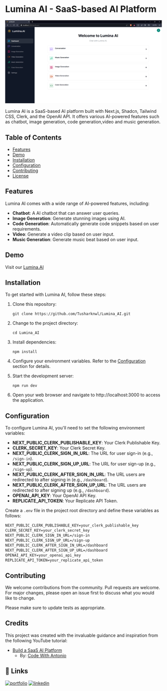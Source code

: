 # Lumina AI - SaaS-based AI Platform

![Lumina AI banner](/public/banner.png)


Lumina AI is a SaaS-based AI platform built with Next.js, Shadcn, Tailwind CSS, Clerk, and the OpenAI API. It offers various AI-powered features such as chatbot, image generation, code generation,video and music generation.

## Table of Contents
- [Features](#features)
- [Demo](#demo)
- [Installation](#installation)
- [Configuration](#configuration)
- [Contributing](#contributing)
- [License](#license)

## Features

Lumina AI comes with a wide range of AI-powered features, including:

- **Chatbot**: A AI chatbot that can answer user queries.
- **Image Generation**: Generate stunning images using AI.
- **Code Generation**: Automatically generate code snippets based on user requirements.
- **Video**: Generate a video clip based on user input.
- **Music Generation**: Generate music beat based on user input.

## Demo

Visit our [Lumina.AI](https://lumina-ai-one.vercel.app/)

## Installation

To get started with Lumina AI, follow these steps:

1. Clone this repository:
   ```shell
   git clone https://github.com/Tusharknwl/Lumina_AI.git

2. Change to the project directory:
    ```shell
    cd Lumina_AI

3. Install dependencies:
    ```shell
    npm install

4. Configure your environment variables. Refer to the [Configuration](#configuration) section for details.

5. Start the development server:
    ```shell
    npm run dev

6. Open your web browser and navigate to http://localhost:3000 to access the application.


## Configuration

To configure Lumina AI, you'll need to set the following environment variables:

- **NEXT_PUBLIC_CLERK_PUBLISHABLE_KEY**: Your Clerk Publishable Key.
- **CLERK_SECRET_KEY**: Your Clerk Secret Key.
- **NEXT_PUBLIC_CLERK_SIGN_IN_URL**: The URL for user sign-in (e.g., `/sign-in`).
- **NEXT_PUBLIC_CLERK_SIGN_UP_URL**: The URL for user sign-up (e.g., `/sign-up`).
- **NEXT_PUBLIC_CLERK_AFTER_SIGN_IN_URL**: The URL users are redirected to after signing in (e.g., `/dashboard`).
- **NEXT_PUBLIC_CLERK_AFTER_SIGN_UP_URL**: The URL users are redirected to after signing up (e.g., `/dashboard`).
- **OPENAI_API_KEY**: Your OpenAI API Key.
- **REPLICATE_API_TOKEN**: Your Replicate API Token.

Create a `.env` file in the project root directory and define these variables as follows:

    NEXT_PUBLIC_CLERK_PUBLISHABLE_KEY=your_clerk_publishable_key
    CLERK_SECRET_KEY=your_clerk_secret_key
    NEXT_PUBLIC_CLERK_SIGN_IN_URL=/sign-in
    NEXT_PUBLIC_CLERK_SIGN_UP_URL=/sign-up
    NEXT_PUBLIC_CLERK_AFTER_SIGN_IN_URL=/dashboard
    NEXT_PUBLIC_CLERK_AFTER_SIGN_UP_URL=/dashboard
    OPENAI_API_KEY=your_openai_api_key
    REPLICATE_API_TOKEN=your_replicate_api_token

## Contributing

We welcome contributions from the community. Pull requests are welcome. For major changes, please open an issue first to discuss what you would like to change.

Please make sure to update tests as appropriate.

## Credits

This project was created with the invaluable guidance and inspiration from the following YouTube tutorial:

- [Build a SaaS AI Platform](https://www.youtube.com/watch?v=ffJ38dBzrlY)
  - By: [Code With Antonio](https://www.youtube.com/@codewithantonio)

## 🔗 Links
[![portfolio](https://img.shields.io/badge/my_portfolio-000?style=for-the-badge&logo=ko-fi&logoColor=white)](https://tusharknwl.github.io/portfolio-2021)
[![linkedin](https://img.shields.io/badge/linkedin-0A66C2?style=for-the-badge&logo=linkedin&logoColor=white)](https://www.linkedin.com/in/tushar-khanagwal/)
